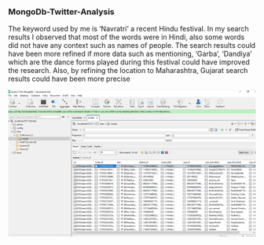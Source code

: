 ### MongoDb-Twitter-Analysis

The keyword used by me is ‘Navratri’ a recent Hindu festival.
In my search results I observed that most of the words were in Hindi, also some words did not 
have any context such as names of people. The search results could have been more refined if 
more data such as mentioning, ‘Garba’, ‘Dandiya’ which are the dance forms played during this 
festival could have improved the research. Also, by refining the location to Maharashtra,
Gujarat search results could have been more precise

![alt text](https://github.com/Mukta-glitch/MongoDb-Twitter-Analysis/blob/main/Mukta%204.4.PNG)

